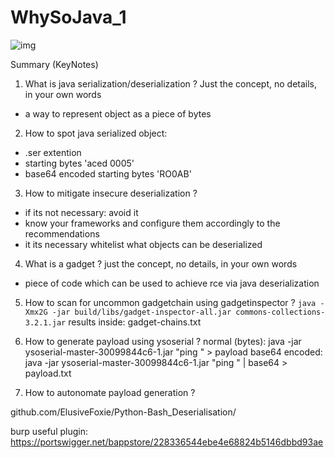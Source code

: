 # WhySoJava_1
![img](https://user-images.githubusercontent.com/44260690/187186386-ecda9b10-9749-47a5-9e91-a9790b4667f8.png)

Summary (KeyNotes)

1. What is java serialization/deserialization ? Just the concept, no details, in your own words
- a way to represent object as a piece of bytes

2. How to spot java serialized object: 
- .ser extention
- starting bytes 'aced 0005'
- base64 encoded starting bytes 'RO0AB'

3. How to mitigate insecure deserialization ?
- if its not necessary: avoid it
- know your frameworks and configure them accordingly to the recommendations
- it its necessary whitelist what objects can be deserialized

4. What is a gadget ? just the concept, no details, in your own words
- piece of code which can be used to achieve rce via java deserialization

5. How to scan for uncommon gadgetchain using gadgetinspector ?
`java -Xmx2G -jar build/libs/gadget-inspector-all.jar commons-collections-3.2.1.jar`
results inside: gadget-chains.txt

6. How to generate payload using ysoserial ? 
normal (bytes):
java -jar ysoserial-master-30099844c6-1.jar <Gadget> "ping <your ip>" > payload
base64 encoded:
java -jar ysoserial-master-30099844c6-1.jar <Gadget> "ping <your ip>" | base64 > payload.txt

7. How to autonomate payload generation ?
 
github.com/ElusiveFoxie/Python-Bash_Deserialisation/

burp useful plugin:
https://portswigger.net/bappstore/228336544ebe4e68824b5146dbbd93ae
